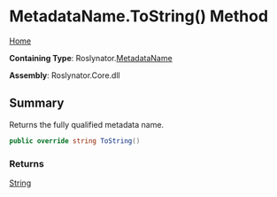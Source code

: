 # MetadataName\.ToString\(\) Method

[Home](../../../README.md)

**Containing Type**: Roslynator\.[MetadataName](../README.md)

**Assembly**: Roslynator\.Core\.dll

## Summary

Returns the fully qualified metadata name\.

```csharp
public override string ToString()
```

### Returns

[String](https://docs.microsoft.com/en-us/dotnet/api/system.string)

